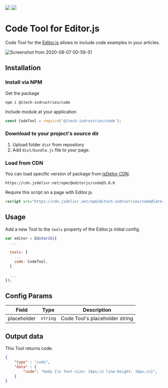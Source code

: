 ![](https://badgen.net/badge/@Editorjs-code/v2.0/blue) [![](https://data.jsdelivr.com/v1/package/npm/@itech-indrustries/code/badge)](https://www.jsdelivr.com/package/npm/@itech-indrustries/code)

# Code Tool for Editor.js

Code Tool for the [Editor.js](https://ifmo.su/editor) allows to include code examples in your articles.

![Screenshot from 2020-08-07 00-59-31](https://user-images.githubusercontent.com/55910733/89574223-6cee7300-d849-11ea-8ff5-a49154911e3e.png)

## Installation

### Install via NPM

Get the package

```shell
npm i @itech-indrustries/code
```

Include module at your application

```javascript
const CodeTool = require('@itech-indrustries/code');
```

### Download to your project's source dir

1. Upload folder `dist` from repository
2. Add `dist/bundle.js` file to your page.

### Load from CDN

You can load specific version of package from [jsDelivr CDN](https://www.jsdelivr.com/package/npm/@itech-indrustries/code).

`https://cdn.jsdelivr.net/npm/@editorjs/code@3.0.0`

Require this script on a page with Editor.js.

```html
<script src="https://cdn.jsdelivr.net/npm/@itech-indrustries/code@latest"></script>
```

## Usage

Add a new Tool to the `tools` property of the Editor.js initial config.

```javascript
var editor = EditorJS({
  ...
  
  tools: {
    ...
    code: CodeTool,
  }
  
  ...
});
```

## Config Params

| Field       | Type     | Description                    |
| ----------- | -------- | -------------------------------|
| placeholder | `string` | Code Tool's placeholder string |

## Output data

This Tool returns code.

```json
{
    "type" : "code",
    "data" : {
        "code": "body {\n font-size: 14px;\n line-height: 16px;\n}",
    }
}
```

